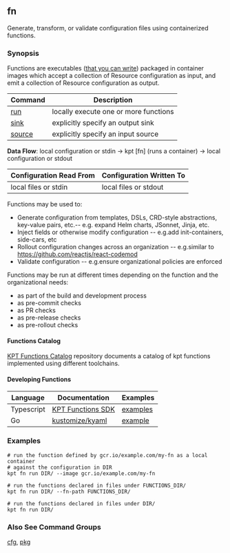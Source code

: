 ## fn

Generate, transform, or validate configuration files using containerized functions.

### Synopsis

Functions are executables ([that you can write](#developing-functions)) packaged in container images which accept a collection of
Resource configuration as input, and emit a collection of Resource configuration as output.

| Command  | Description                            |
|----------|----------------------------------------|
| [run]    | locally execute one or more functions  |
| [sink]   | explicitly specify an output sink      |
| [source] | explicitly specify an input source     |

**Data Flow**:  local configuration or stdin -> kpt [fn] (runs a container) -> local configuration or stdout

| Configuration Read From | Configuration Written To |
|-------------------------|--------------------------|
| local files or stdin    | local files or stdout    |

Functions may be used to:

* Generate configuration from templates, DSLs, CRD-style abstractions, key-value pairs, etc.-- e.g. expand Helm charts, JSonnet, Jinja, etc.
* Inject fields or otherwise modify configuration -- e.g.add init-containers, side-cars, etc
* Rollout configuration changes across an organization -- e.g.similar to
  https://github.com/reactjs/react-codemod
* Validate configuration -- e.g.ensure organizational policies are enforced

Functions may be run at different times depending on the function and the organizational needs:

* as part of the build and development process
* as pre-commit checks
* as PR checks
* as pre-release checks
* as pre-rollout checks

#### Functions Catalog

[KPT Functions Catalog][catalog] repository documents a catalog of kpt functions implemented using different toolchains.

#### Developing Functions


| Language   | Documentation               | Examples                    |
|------------|-----------------------------|-----------------------------|
| Typescript | [KPT Functions SDK][sdk-ts] | [examples][sdk-ts-examples] |
| Go         | [kustomize/kyaml][kyaml]    | [example][kyaml-example]    |

### Examples

    # run the function defined by gcr.io/example.com/my-fn as a local container
    # against the configuration in DIR
    kpt fn run DIR/ --image gcr.io/example.com/my-fn

    # run the functions declared in files under FUNCTIONS_DIR/
    kpt fn run DIR/ --fn-path FUNCTIONS_DIR/

    # run the functions declared in files under DIR/
    kpt fn run DIR/

### Also See Command Groups

[cfg], [pkg]

###

[run]: run.md
[source]: source.md
[sink]: sink.md
[cfg]: ../cfg/README.md
[pkg]: ../pkg/README.md
[sdk-ts]: https://googlecontainertools.github.io/kpt-functions-sdk/
[sdk-ts-quickstart]: https://googlecontainertools.github.io/kpt-functions-sdk/docs/develop-quickstart.html
[sdk-ts-examples]: https://github.com/GoogleContainerTools/kpt-functions-sdk/tree/master/ts/demo-functions/src
[catalog]: https://googlecontainertools.github.io/kpt-functions-catalog/
[kyaml]: https://github.com/kubernetes-sigs/kustomize/tree/master/kyaml
[kyaml-example]: https://github.com/kubernetes-sigs/kustomize/blob/master/functions/examples/injection-tshirt-sizes/image/main.go

